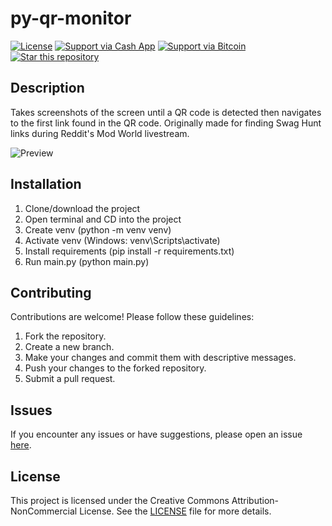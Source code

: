 # py-qr-monitor

[![License](https://img.shields.io/badge/License-CC%20BY--NC%204.0-lightgrey.svg)](LICENSE.md)
[![Support via Cash App](https://img.shields.io/badge/Support-Cash%20App-brightgreen.svg)](https://cash.app/$kaxoncash)
[![Support via Bitcoin](https://img.shields.io/badge/Support-Bitcoin-orange.svg)](https://imgur.com/a/p4RtHiB)
[![Star this repository](https://img.shields.io/github/stars/kaxlabs/py-qr-monitor?style=social)](https://github.com/kaxlabs/py-qr-monitor)

## Description

Takes screenshots of the screen until a QR code is detected then navigates to the first link found in the QR code. Originally made for finding Swag Hunt links during Reddit's Mod World livestream.

![Preview](https://i.imgur.com/MIoF59a.png)

## Installation

1. Clone/download the project
2. Open terminal and CD into the project
3. Create venv (python -m venv venv)
4. Activate venv (Windows: venv\Scripts\activate)
5. Install requirements (pip install -r requirements.txt)
6. Run main.py (python main.py)

## Contributing

Contributions are welcome! Please follow these guidelines:

1. Fork the repository.
2. Create a new branch.
3. Make your changes and commit them with descriptive messages.
4. Push your changes to the forked repository.
5. Submit a pull request.

## Issues

If you encounter any issues or have suggestions, please open an issue [here](https://github.com/kaxlabs/py-qr-monitor/issues).

## License

This project is licensed under the Creative Commons Attribution-NonCommercial License. See the [LICENSE](LICENSE.md) file for more details.
